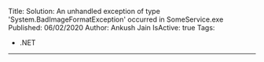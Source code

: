 Title: Solution: An unhandled exception of type 'System.BadImageFormatException' occurred in SomeService.exe
Published: 06/02/2020
Author: Ankush Jain
IsActive: true
Tags:
  - .NET
---
